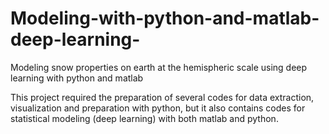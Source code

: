 # Modeling-with-python-and-matlab-deep-learning-
Modeling snow properties on earth at the hemispheric scale using deep learning with python and matlab

This project required the preparation of several codes for data extraction, visualization and preparation with python, but it also contains codes for statistical modeling (deep learning) with both matlab and python. 
